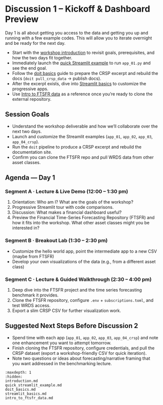 # Discussion 1 – Kickoff & Dashboard Preview

Day 1 is all about getting you access to the data and getting you up and running with a few example codes. This will allow you to iterate overnight and be ready for the next day.

- Start with the [workshop introduction](introduction.md) to revisit goals, prerequisites, and how the two days fit together.
- Immediately launch the [quick Streamlit example](quick_streamlit_example.md) to run `app_01.py` and see the end goal.
- Follow the [doit basics](doit_basics.md) guide to prepare the CRSP excerpt and rebuild the docs (`doit pull_crsp_data` → publish docs).
- After the excerpt exists, dive into [Streamlit basics](streamlit_basics.md) to customize the progressive apps.
- Use [Intro to FTSFR data](intro_to_ftsfr_data.md) as a reference once you’re ready to clone the external repository.

## Session Goals
- Understand the workshop deliverable and how we’ll collaborate over the next two days.
- Launch and customize the Streamlit examples (`app_01`, `app_02`, `app_03`, `app_04_crsp`).
- Run the `doit` pipeline to produce a CRSP excerpt and rebuild the documentation site.
- Confirm you can clone the FTSFR repo and pull WRDS data from other asset classes.

## Agenda — Day 1

### Segment A · Lecture & Live Demo (12:00 – 1:30 pm)
1. Orientation: Who am I? What are the goals of the workshop?
2. Progressive Streamlit tour with code comparisons.
3. Discussion: What makes a financial dashboard useful? 
4. Preview the Financial Time-Series Forecasting Repository (FTSFR) and how it fits into the workshop. What other asset classes might you be interested in?

### Segment B · Breakout Lab (1:30 – 2:30 pm)
- Customize the hello world app, point the intermediate app to a new CSV (maybe from FTSFR)
- Develop your own visualizations of the data (e.g., from a different asset class)

### Segment C · Lecture & Guided Walkthrough (2:30 – 4:00 pm)
1. Deep dive into the FTSFR project and the time series forecasting benchmark it provides.
2. Clone the FTSFR repository, configure `.env` + `subscriptions.toml`, and test WRDS access.
3. Export a slim CRSP CSV for further visualization work.


## Suggested Next Steps Before Discussion 2
- Spend time with each app (`app_01`, `app_02`, `app_03`, `app_04_crsp`) and note one enhancement you want to attempt tomorrow.
- Finish cloning the FTSFR repository, configure credentials, and pull the CRSP dataset (export a workshop-friendly CSV for quick iteration).
- Note two questions or ideas about forecasting/narrative framing that you want addressed in the benchmarking lecture.

```{toctree}
:maxdepth: 1
:hidden:
introduction.md
quick_streamlit_example.md
doit_basics.md
streamlit_basics.md
intro_to_ftsfr_data.md
```
